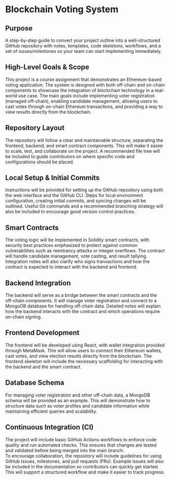 # Blockchain Voting System

## Purpose  
A step-by-step guide to convert your project outline into a well-structured GitHub repository with notes, templates, code skeletons, workflows, and a set of issues/milestones so your team can start implementing immediately.  

## High-Level Goals & Scope  
This project is a course assignment that demonstrates an Ethereum-based voting application. The system is designed with both off-chain and on-chain components to showcase the integration of blockchain technology in a real-world use case. The main goals include implementing voter registration (managed off-chain), enabling candidate management, allowing users to cast votes through on-chain Ethereum transactions, and providing a way to view results directly from the blockchain.  

## Repository Layout  
The repository will follow a clear and maintainable structure, separating the frontend, backend, and smart contract components. This will make it easier to scale, test, and collaborate on the project. A recommended file tree will be included to guide contributors on where specific code and configurations should be placed.  

## Local Setup & Initial Commits  
Instructions will be provided for setting up the GitHub repository using both the web interface and the GitHub CLI. Steps for local environment configuration, creating initial commits, and syncing changes will be outlined. Useful Git commands and a recommended branching strategy will also be included to encourage good version control practices.  

## Smart Contracts  
The voting logic will be implemented in Solidity smart contracts, with security best practices emphasized to protect against common vulnerabilities such as reentrancy attacks or integer overflows. The contract will handle candidate management, vote casting, and result tallying. Integration notes will also clarify who signs transactions and how the contract is expected to interact with the backend and frontend.  

## Backend Integration  
The backend will serve as a bridge between the smart contracts and the off-chain components. It will manage voter registration and connect to a MongoDB database for handling off-chain data. Detailed notes will explain how the backend interacts with the contract and which operations require on-chain signing.  

## Frontend Development  
The frontend will be developed using React, with wallet integration provided through MetaMask. This will allow users to connect their Ethereum wallets, cast votes, and view election results directly from the blockchain. The frontend skeleton will include the necessary scaffolding for interacting with the backend and the smart contract.  

## Database Schema  
For managing voter registration and other off-chain data, a MongoDB schema will be provided as an example. This will demonstrate how to structure data such as voter profiles and candidate information while maintaining efficient queries and scalability.  

## Continuous Integration (CI)  
The project will include basic GitHub Actions workflows to enforce code quality and run automated checks. This ensures that changes are tested and validated before being merged into the main branch.  
To encourage collaboration, the repository will include guidelines for using GitHub Issues, milestones, and pull requests (PRs). Example issues will also be included in the documentation so contributors can quickly get started. This will support a structured workflow and make it easier to track progress.  
